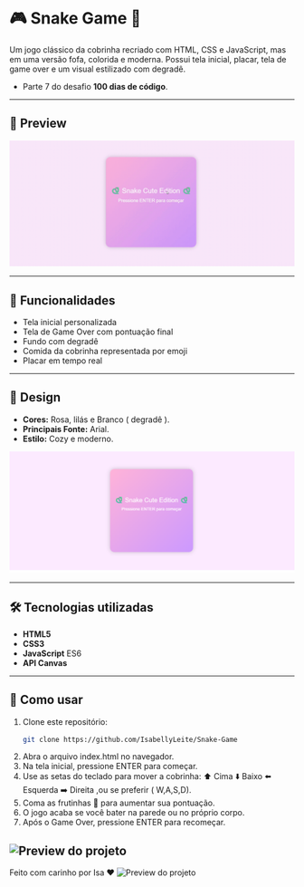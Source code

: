 # 🎮 Snake Game 🐍

Um jogo clássico da cobrinha recriado com HTML, CSS e JavaScript, mas em uma versão fofa, colorida e moderna.
Possui tela inicial, placar, tela de game over e um visual estilizado com degradê.  

- Parte 7 do desafio **100 dias de código**.
  
--- 

## 📸 Preview
![Preview do projeto](assets/snake.gif)


---

## 🚀 Funcionalidades

- Tela inicial personalizada
- Tela de Game Over com pontuação final
- Fundo com degradê 
- Comida da cobrinha representada por emoji
- Placar em tempo real

---

## 🎨 Design
- **Cores:**  Rosa, lilás e Branco ( degradê ).
- **Principais Fonte:**  Arial.
- **Estilo:** Cozy e moderno.

![Preview do projeto](assets/snake1.png)

---

## 🛠️ Tecnologias utilizadas
- **HTML5**
- **CSS3** 
- **JavaScript** ES6
- **API Canvas**

---

## 🚀 Como usar
1. Clone este repositório:
   ```bash
   git clone https://github.com/IsabellyLeite/Snake-Game
2. Abra o arquivo index.html no navegador.
4. Na tela inicial, pressione ENTER para começar.
5. Use as setas do teclado para mover a cobrinha:
⬆️ Cima
⬇️ Baixo
⬅️ Esquerda
➡️ Direita
   ,ou se preferir ( W,A,S,D).
6. Coma as frutinhas 🍓 para aumentar sua pontuação.
7. O jogo acaba se você bater na parede ou no próprio corpo.
8. Após o Game Over, pressione ENTER para recomeçar.

![Preview do projeto](assets/snake2.png)
---
Feito com carinho por Isa ❤️
![Preview do projeto](assets/climafacil3.png)
